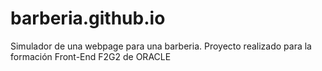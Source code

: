 # barberia.github.io
Simulador de una webpage para una barberia. Proyecto realizado para la formación Front-End F2G2 de ORACLE
